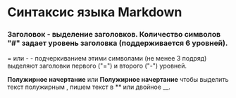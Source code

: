 # Синтаксис языка Markdown

### Заголовок - выделение заголовков. Количество символов "#" задает уровень заголовка (поддерживается 6 уровней).

= или - - подчеркиванием этими символами (не менее 3 подряд) выделяют заголовки первого ("=") и второго ("-") уровней.

**Полужирное начертание** или __Полужирное начертание__ чтобы выделить текст полужирным , пишем текст в **  или двойное __.
